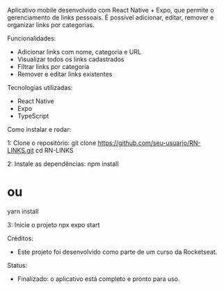 Aplicativo mobile desenvolvido com React Native + Expo, que permite o gerenciamento de links pessoais. É possível adicionar, editar, remover e organizar links por categorias.

Funcionalidades:
- Adicionar links com nome, categoria e URL
- Visualizar todos os links cadastrados
- Filtrar links por categoria
- Remover e editar links existentes

Tecnologias utilizadas: 
- React Native
- Expo
- TypeScript


Como instalar e rodar:

1: Clone o repositório:
git clone https://github.com/seu-usuario/RN-LINKS.git
cd RN-LINKS

2: Instale as dependências:
npm install
# ou
yarn install

3: Inicie o projeto
npx expo start


Créditos:
- Este projeto foi desenvolvido como parte de um curso da Rocketseat.

Status:
- Finalizado: o aplicativo está completo e pronto para uso.



